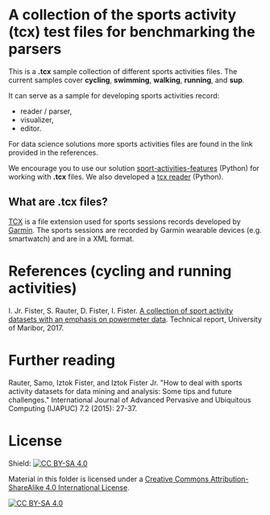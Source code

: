# A collection of the sports activity (tcx) test files for benchmarking the parsers

This is a **.tcx** sample collection of different sports activities files. The current samples cover **cycling**, **swimming**, **walking**, **running**, and **sup**.

It can serve as a sample for developing sports activities record:
- reader / parser,
- visualizer,
- editor.

For data science solutions more sports activities files are found in the link provided in the references.

We encourage you to use our solution [sport-activities-features](https://github.com/firefly-cpp/sport-activities-features) (Python) for working with **.tcx** files. We also developed a [tcx reader](https://github.com/alenrajsp/tcxreader) (Python).

## What are .tcx files?

[TCX](https://fileinfo.com/extension/tcx) is a file extension used for sports sessions records developed by [Garmin](https://www.garmin.com/). The sports sessions are recorded by Garmin wearable devices (e.g. smartwatch) and are in a XML format.

# References (cycling and running activities)

I. Jr. Fister, S. Rauter, D. Fister, I. Fister. [A collection of sport activity datasets
with an emphasis on powermeter data](http://iztok-jr-fister.eu/static/publications/206.pdf). Technical report, University of Maribor, 2017.

# Further reading

Rauter, Samo, Iztok Fister, and Iztok Fister Jr. "How to deal with sports activity datasets for data mining and analysis: Some tips and future challenges." International Journal of Advanced Pervasive and Ubiquitous Computing (IJAPUC) 7.2 (2015): 27-37.

# License

Shield: [![CC BY-SA 4.0][cc-by-sa-shield]][cc-by-sa]

Material in this folder is licensed under a
[Creative Commons Attribution-ShareAlike 4.0 International License][cc-by-sa].

[![CC BY-SA 4.0][cc-by-sa-image]][cc-by-sa]

[cc-by-sa]: http://creativecommons.org/licenses/by-sa/4.0/
[cc-by-sa-image]: https://licensebuttons.net/l/by-sa/4.0/88x31.png
[cc-by-sa-shield]: https://img.shields.io/badge/License-CC%20BY--SA%204.0-lightgrey.svg
